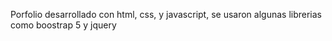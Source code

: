Porfolio desarrollado con html, css, y javascript, se usaron algunas librerias como boostrap 5 y jquery
